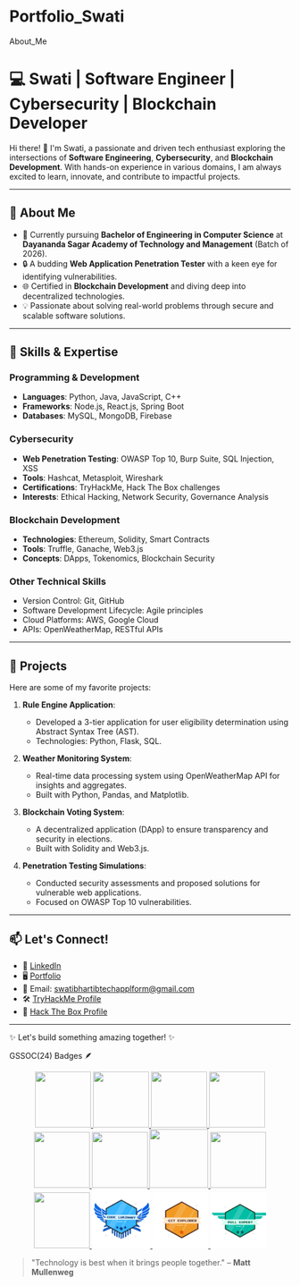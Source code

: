 # Portfolio_Swati
About_Me
# 💻 Swati | Software Engineer | Cybersecurity | Blockchain Developer

Hi there! 👋 I'm Swati, a passionate and driven tech enthusiast exploring the intersections of **Software Engineering**, **Cybersecurity**, and **Blockchain Development**. With hands-on experience in various domains, I am always excited to learn, innovate, and contribute to impactful projects.

---

## 🚀 About Me
- 🌱 Currently pursuing **Bachelor of Engineering in Computer Science** at **Dayananda Sagar Academy of Technology and Management** (Batch of 2026).
- 🔒 A budding **Web Application Penetration Tester** with a keen eye for identifying vulnerabilities.
- 🌐 Certified in **Blockchain Development** and diving deep into decentralized technologies.
- 💡 Passionate about solving real-world problems through secure and scalable software solutions.

---

## 🔧 Skills & Expertise

### Programming & Development
- **Languages**: Python, Java, JavaScript, C++
- **Frameworks**: Node.js, React.js, Spring Boot
- **Databases**: MySQL, MongoDB, Firebase

### Cybersecurity
- **Web Penetration Testing**: OWASP Top 10, Burp Suite, SQL Injection, XSS
- **Tools**: Hashcat, Metasploit, Wireshark
- **Certifications**: TryHackMe, Hack The Box challenges
- **Interests**: Ethical Hacking, Network Security, Governance Analysis

### Blockchain Development
- **Technologies**: Ethereum, Solidity, Smart Contracts
- **Tools**: Truffle, Ganache, Web3.js
- **Concepts**: DApps, Tokenomics, Blockchain Security

### Other Technical Skills
- Version Control: Git, GitHub
- Software Development Lifecycle: Agile principles
- Cloud Platforms: AWS, Google Cloud
- APIs: OpenWeatherMap, RESTful APIs

---

## 🌟 Projects
Here are some of my favorite projects:

1. **Rule Engine Application**: 
   - Developed a 3-tier application for user eligibility determination using Abstract Syntax Tree (AST).
   - Technologies: Python, Flask, SQL.

2. **Weather Monitoring System**:
   - Real-time data processing system using OpenWeatherMap API for insights and aggregates.
   - Built with Python, Pandas, and Matplotlib.

3. **Blockchain Voting System**:
   - A decentralized application (DApp) to ensure transparency and security in elections.
   - Built with Solidity and Web3.js.

4. **Penetration Testing Simulations**:
   - Conducted security assessments and proposed solutions for vulnerable web applications.
   - Focused on OWASP Top 10 vulnerabilities.

---

## 📫 Let's Connect!
- 💼 [LinkedIn](https://www.linkedin.com/in/swati1bharti/)
- 🖥️ [Portfolio](https://your-portfolio-link.com)
- 📧 Email: swatibhartibtechapplform@gmail.com
- 🛠️ [TryHackMe Profile](https://tryhackme.com/p/your-profile)
- 🌟 [Hack The Box Profile](https://www.hackthebox.com/home/users/profile)

---

✨ Let's build something amazing together! ✨

GSSOC(24) Badges 🪶
<div style='display:flex; align-items:center; gap: 10px;' align='center'> <a href="https://gssoc.girlscript.tech/leaderboard"> <img src="https://raw.githubusercontent.com/GSSoC24/Postman-Challenge/main/docs/assets/Postman%20White.png" width="100px" height="100px" /> <img src="https://raw.githubusercontent.com/GSSoC24/Postman-Challenge/main/docs/assets/1.png" width="100px" height="100px" /> <img src="https://raw.githubusercontent.com/GSSoC24/Postman-Challenge/main/docs/assets/2.png" width="100px" height="100px" /> <img src="https://raw.githubusercontent.com/GSSoC24/Postman-Challenge/main/docs/assets/3.png" width="100px" height="100px" /> <img src="https://raw.githubusercontent.com/GSSoC24/Postman-Challenge/main/docs/assets/4.png" width="100px" height="100px" /> <img src="https://raw.githubusercontent.com/GSSoC24/Postman-Challenge/main/docs/assets/5.png" width="100px" height="100px" /> <img src="https://raw.githubusercontent.com/GSSoC24/Postman-Challenge/main/docs/assets/6.png" width="105px" height="105px" /> <img src="https://raw.githubusercontent.com/GSSoC24/Postman-Challenge/main/docs/assets/7.png" width="100px" height="100px" /> <img src="https://raw.githubusercontent.com/GSSoC24/Postman-Challenge/main/docs/assets/8.png" width="100px" height="100px" /> <img src="https://raw.githubusercontent.com/GSSoC24/Contributor/refs/heads/main/assets/Code%20Luminary.png" width="105px" height="105px" /> <img src="https://raw.githubusercontent.com/GSSoC24/Contributor/refs/heads/main/assets/Git%20Explorer.png" width="100px" height="100px" /> <img src="https://raw.githubusercontent.com/GSSoC24/Contributor/refs/heads/main/assets/Pull%20Expert.png" width="100px" height="100px" /> </a> </div>

> "Technology is best when it brings people together." – **Matt Mullenweg**
